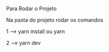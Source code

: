 Para Rodar o Projeto

Na pasta do projeto rodar os comandos

1 --> yarn install ou yarn

2 --> yarn dev
